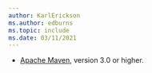 ```yaml
---
author: KarlErickson
ms.author: edburns
ms.topic: include
ms.date: 03/11/2021
---
```


- [Apache Maven](http://maven.apache.org/), version 3.0 or higher.

